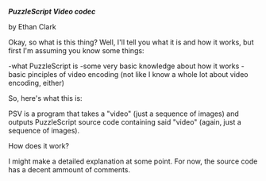 ***PuzzleScript Video codec***

by Ethan Clark


Okay, so what is this thing? Well, I'll tell you what it is and how it works, but first I'm assuming you know some things:

-what PuzzleScript is
-some very basic knowledge about how it works
-basic pinciples of video encoding (not like I know a whole lot about video encoding, either)

So, here's what this is:

PSV is a program that takes a "video" (just a sequence of images) and outputs PuzzleScript source code containing said "video" (again, just a sequence of images).

How does it work?

I might make a detailed explanation at some point. For now, the source code has a decent ammount of comments.
